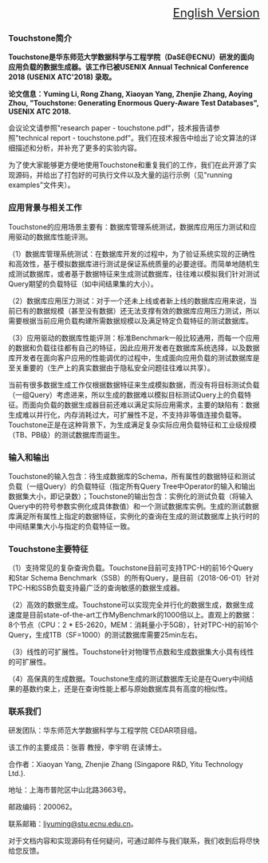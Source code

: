 
<font size=5><div align="right"><a href="https://github.com/daseECNU/Touchstone/README-en.md">English Version</a></div>
</font>

### Touchstone简介

**Touchstone是华东师范大学数据科学与工程学院（DaSE@ECNU）研发的面向应用负载的数据生成器。该工作已被USENIX Annual Technical Conference 2018 (USENIX ATC'2018) 录取。**

**论文信息：Yuming Li, Rong Zhang, Xiaoyan Yang, Zhenjie Zhang, Aoying Zhou, "Touchstone: Generating Enormous Query-Aware Test Databases", USENIX ATC 2018.**

会议论文请参照"research paper - touchstone.pdf"，技术报告请参照"technical report - touchstone.pdf"。我们在技术报告中给出了论文算法的详细描述和分析，并补充了更多的实验内容。

为了使大家能够更方便地使用Touchstone和重复我们的工作，我们在此开源了实现源码，并给出了打包好的可执行文件以及大量的运行示例（见"running examples"文件夹）。


### 应用背景与相关工作

Touchstone的应用场景主要有：数据库管理系统测试，数据库应用压力测试和应用驱动的数据库性能评测。

（1）数据库管理系统测试：在数据库开发的过程中，为了验证系统实现的正确性和高效性，基于模拟数据库进行测试是保证系统质量的必要途径。而简单地随机生成测试数据库，或者基于数据特征来生成测试数据库，往往难以模拟我们针对测试Query期望的负载特征（如中间结果集的大小）。

（2）数据库应用压力测试：对于一个还未上线或者新上线的数据库应用来说，当前已有的数据规模（甚至没有数据）还无法支撑有效的数据库应用压力测试，所以需要根据当前应用负载构建所需数据规模以及满足特定负载特征的测试数据库。

（3）应用驱动的数据库性能评测：标准Benchmark一般比较通用，而每一个应用的数据和负载往往都有自己的特征，因此应用开发者在数据库系统选择，以及数据库开发者在面向客户应用的性能调优的过程中，生成面向应用负载的测试数据库是至关重要的（生产上的真实数据由于隐私安全问题往往难以共享）。

当前有很多数据生成工作仅根据数据特征来生成模拟数据，而没有将目标测试负载（一组Query）考虑进来，所以生成的数据难以模拟目标测试Query上的负载特征。而面向负载的数据生成器目前还难以满足实际应用需求，主要的缺陷有：数据生成难以并行化，内存消耗过大，可扩展性不足，不支持非等值连接负载等。Touchstone正是在这种背景下，为生成满足复杂实际应用负载特征和工业级规模（TB、PB级）的测试数据库而诞生。


### 输入和输出

Touchstone的输入包含：待生成数据库的Schema，所有属性的数据特征和测试负载（一组Query）的负载特征（指定所有Query Tree中Operator的输入和输出数据集大小，即记录数）；Touchstone的输出包含：实例化的测试负载（将输入Query中的符号参数实例化成具体数值）和一个测试数据库实例。生成的测试数据库满足所有属性上指定的数据特征，实例化的查询在生成的测试数据库上执行时的中间结果集大小与指定的负载特征一致。


### Touchstone主要特征

（1）支持常见的复杂查询负载。Touchstone目前可支持TPC-H的前16个Query和Star Schema Benchmark（SSB）的所有Query，是目前（2018-06-01）针对TPC-H和SSB负载支持最广泛的查询敏感的数据生成器。

（2）高效的数据生成。Touchstone可以实现完全并行化的数据生成，数据生成速度是目前state-of-the-art工作MyBenchmark的1000倍以上。直观上的数据：8个节点（CPU：2 * E5-2620，MEM：消耗量小于5GB），针对TPC-H的前16个Query，生成1TB（SF=1000）的测试数据库需要25min左右。

（3）线性的可扩展性。Touchstone针对物理节点数和生成数据集大小具有线性的可扩展性。

（4）高保真的生成数据。Touchstone生成的测试数据库无论是在Query中间结果的基数约束上，还是在查询性能上都与原始数据库具有高度的相似性。


### 联系我们
 
研发团队：华东师范大学数据科学与工程学院 CEDAR项目组。

该工作的主要成员：张蓉 教授，李宇明 在读博士。

合作者：Xiaoyan Yang, Zhenjie Zhang (Singapore R&D, Yitu Technology Ltd.).

地址：上海市普陀区中山北路3663号。

邮政编码：200062。

联系邮箱：liyuming@stu.ecnu.edu.cn。

对于文档内容和实现源码有任何疑问，可通过邮件与我们联系，我们收到后将尽快给您反馈。
